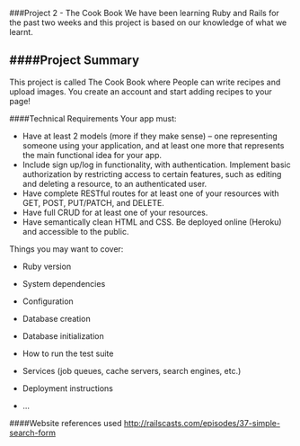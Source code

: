 ###Project 2 - The Cook Book 
We have been learning Ruby and Rails for the past two weeks and this project is based on our knowledge of what we learnt.
 
####Project Summary
---
This project is called The Cook Book where People can write recipes and upload images. You create an account and start adding recipes to your page!

####Technical Requirements
Your app must:

* Have at least 2 models (more if they make sense) – one representing someone using your application, and at least one more that represents the main functional idea for your app.
* Include sign up/log in functionality, with authentication. Implement basic authorization by restricting access to certain features, such as editing and deleting a resource, to an authenticated user.
* Have complete RESTful routes for at least one of your resources with GET, POST, PUT/PATCH, and DELETE.
* Have full CRUD for at least one of your resources.
* Have semantically clean HTML and CSS.
Be deployed online (Heroku) and accessible to the public.


Things you may want to cover:

* Ruby version

* System dependencies

* Configuration

* Database creation

* Database initialization

* How to run the test suite

* Services (job queues, cache servers, search engines, etc.)

* Deployment instructions

* ...

####Website references used
http://railscasts.com/episodes/37-simple-search-form
